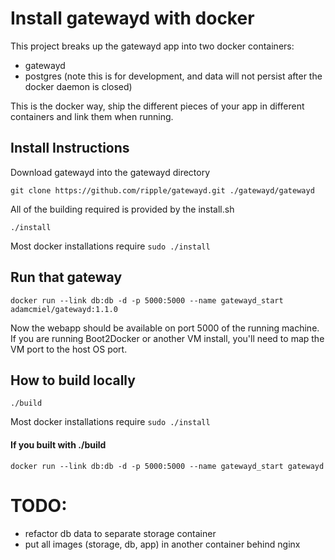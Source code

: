 # Install gatewayd with docker

This project breaks up the gatewayd app into two docker containers:
 - gatewayd
 - postgres (note this is for development, and data will not persist after the docker daemon is closed)


This is the docker way, ship the different pieces of your app in different containers and link them when running.

## Install Instructions

Download gatewayd into the gatewayd directory

    git clone https://github.com/ripple/gatewayd.git ./gatewayd/gatewayd

All of the building required is provided by the install.sh

    ./install

Most docker installations require `sudo ./install`

## Run that gateway

    docker run --link db:db -d -p 5000:5000 --name gatewayd_start adamcmiel/gatewayd:1.1.0

Now the webapp should be available on port 5000 of the running machine.
If you are running Boot2Docker or another VM install, you'll need to map the VM port to the host OS port.

## How to build locally

    ./build

Most docker installations require `sudo ./install`

#### If you built with ./build

    docker run --link db:db -d -p 5000:5000 --name gatewayd_start gatewayd

# TODO:

 - refactor db data to separate storage container
 - put all images (storage, db, app) in another container behind nginx
